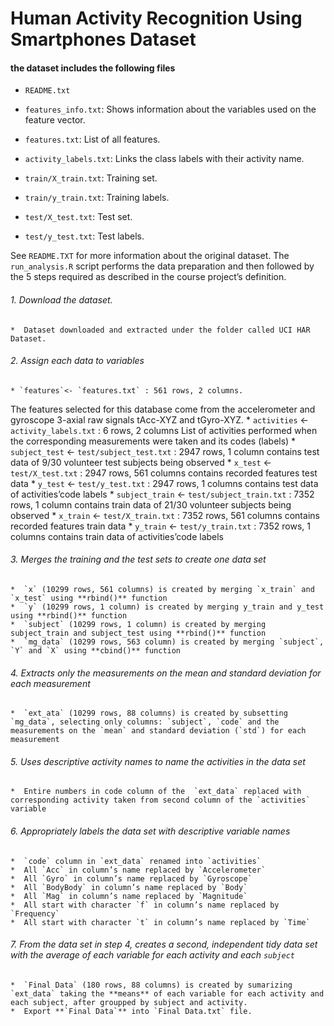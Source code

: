 # Human Activity Recognition Using Smartphones Dataset

#### the dataset includes the following files
- `README.txt`

- `features_info.txt`: Shows information about the variables used on the feature vector.

- `features.txt`: List of all features.

- `activity_labels.txt`: Links the class labels with their activity name.

- `train/X_train.txt`: Training set.

- `train/y_train.txt`: Training labels.

- `test/X_test.txt`: Test set.

- `test/y_test.txt`: Test labels.

See `README.TXT` for more information about the original dataset. The `run_analysis.R` script performs the data preparation and then followed by the 5 steps required as described in the course project’s definition.

###### 1. Download the dataset.
    *  Dataset downloaded and extracted under the folder called UCI HAR Dataset.

###### 2. Assign each data to variables
    * `features`<- `features.txt` : 561 rows, 2 columns.
The features selected for this database come from the accelerometer and gyroscope 3-axial raw signals tAcc-XYZ and tGyro-XYZ.
    *  `activities` <- `activity_labels.txt` : 6 rows, 2 columns
List of activities performed when the corresponding measurements were taken and its codes (labels)
    *  `subject_test` <- `test/subject_test.txt` : 2947 rows, 1 column
contains test data of 9/30 volunteer test subjects being observed
    *  `x_test` <- `test/X_test.txt` : 2947 rows, 561 columns
contains recorded features test data
    *  `y_test` <- `test/y_test.txt` : 2947 rows, 1 columns
contains test data of activities’code labels
    *  `subject_train` <- `test/subject_train.txt` : 7352 rows, 1 column
contains train data of 21/30 volunteer subjects being observed
    *  `x_train` <- `test/X_train.txt` : 7352 rows, 561 columns
contains recorded features train data
    *  `y_train` <- `test/y_train.txt` : 7352 rows, 1 columns
contains train data of activities’code labels

###### 3. Merges the training and the test sets to create one data set
    *  `x` (10299 rows, 561 columns) is created by merging `x_train` and `x_test` using **rbind()** function
    *  `y` (10299 rows, 1 column) is created by merging y_train and y_test using **rbind()** function
    *  `subject` (10299 rows, 1 column) is created by merging subject_train and subject_test using **rbind()** function
    *  `mg_data` (10299 rows, 563 column) is created by merging `subject`, `Y` and `X` using **cbind()** function

###### 4. Extracts only the measurements on the mean and standard deviation for each measurement
    *  `ext_ata` (10299 rows, 88 columns) is created by subsetting `mg_data`, selecting only columns: `subject`, `code` and the measurements on the `mean` and standard deviation (`std`) for each measurement

###### 5. Uses descriptive activity names to name the activities in the data set
    *  Entire numbers in code column of the  `ext_data` replaced with corresponding activity taken from second column of the `activities` variable

###### 6. Appropriately labels the data set with descriptive variable names
    *  `code` column in `ext_data` renamed into `activities`
    *  All `Acc` in column’s name replaced by `Accelerometer`
    *  All `Gyro` in column’s name replaced by `Gyroscope`
    *  All `BodyBody` in column’s name replaced by `Body`
    *  All `Mag` in column’s name replaced by `Magnitude`
    *  All start with character `f` in column’s name replaced by `Frequency`
    *  All start with character `t` in column’s name replaced by `Time`

###### 7. From the data set in step 4, creates a second, independent tidy data set with the average of each variable for each activity and each `subject`
    *  `Final Data` (180 rows, 88 columns) is created by sumarizing `ext_data` taking the **means** of each variable for each activity and each subject, after groupped by subject and activity.
    *  Export **`Final Data`** into `Final Data.txt` file.
